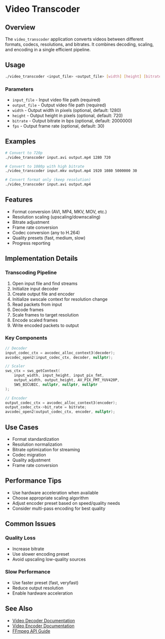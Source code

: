 # Video Transcoder

## Overview

The `video_transcoder` application converts videos between different formats, codecs, resolutions, and bitrates. It combines decoding, scaling, and encoding in a single efficient pipeline.

## Usage

```bash
./video_transcoder <input_file> <output_file> [width] [height] [bitrate] [fps]
```

### Parameters

- `input_file` - Input video file path (required)
- `output_file` - Output video file path (required)
- `width` - Output width in pixels (optional, default: 1280)
- `height` - Output height in pixels (optional, default: 720)
- `bitrate` - Output bitrate in bps (optional, default: 2000000)
- `fps` - Output frame rate (optional, default: 30)

## Examples

```bash
# Convert to 720p
./video_transcoder input.avi output.mp4 1280 720

# Convert to 1080p with high bitrate
./video_transcoder input.mkv output.mp4 1920 1080 5000000 30

# Convert format only (keep resolution)
./video_transcoder input.avi output.mp4
```

## Features

- Format conversion (AVI, MP4, MKV, MOV, etc.)
- Resolution scaling (upscaling/downscaling)
- Bitrate adjustment
- Frame rate conversion
- Codec conversion (any to H.264)
- Quality presets (fast, medium, slow)
- Progress reporting

## Implementation Details

### Transcoding Pipeline

1. Open input file and find streams
2. Initialize input decoder
3. Create output file and encoder
4. Initialize swscale context for resolution change
5. Read packets from input
6. Decode frames
7. Scale frames to target resolution
8. Encode scaled frames
9. Write encoded packets to output

### Key Components

```cpp
// Decoder
input_codec_ctx = avcodec_alloc_context3(decoder);
avcodec_open2(input_codec_ctx, decoder, nullptr);

// Scaler
sws_ctx = sws_getContext(
    input_width, input_height, input_pix_fmt,
    output_width, output_height, AV_PIX_FMT_YUV420P,
    SWS_BICUBIC, nullptr, nullptr, nullptr
);

// Encoder
output_codec_ctx = avcodec_alloc_context3(encoder);
output_codec_ctx->bit_rate = bitrate;
avcodec_open2(output_codec_ctx, encoder, nullptr);
```

## Use Cases

- Format standardization
- Resolution normalization
- Bitrate optimization for streaming
- Codec migration
- Quality adjustment
- Frame rate conversion

## Performance Tips

- Use hardware acceleration when available
- Choose appropriate scaling algorithm
- Adjust encoder preset based on speed/quality needs
- Consider multi-pass encoding for best quality

## Common Issues

### Quality Loss
- Increase bitrate
- Use slower encoding preset
- Avoid upscaling low-quality sources

### Slow Performance
- Use faster preset (fast, veryfast)
- Reduce output resolution
- Enable hardware acceleration

## See Also

- [Video Decoder Documentation](video_decoder.md)
- [Video Encoder Documentation](video_encoder.md)
- [FFmpeg API Guide](ffmpeg_api.md)
